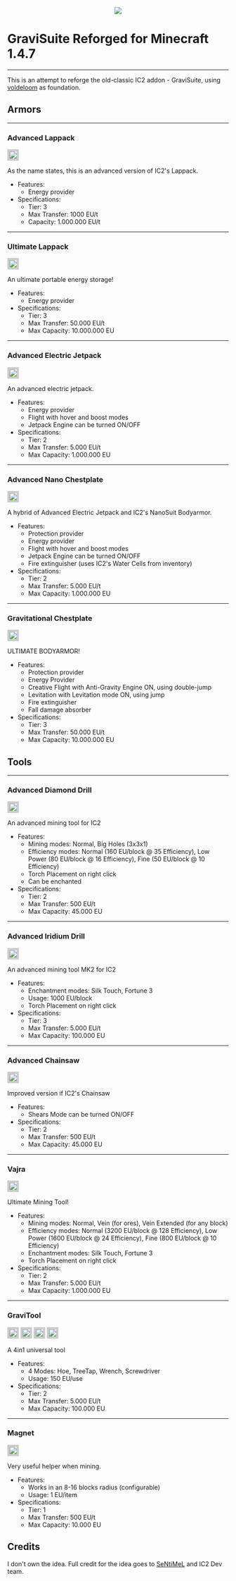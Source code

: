 <p align="center">
    <img src="./preview.png">
</p>

# GraviSuite Reforged for Minecraft 1.4.7
 - - - 
This is an attempt to reforge the old-classic IC2 addon - GraviSuite, using [voldeloom](https://github.com/CrackedPolishedBlackstoneBricksMC/voldeloom) as foundation. 

## Armors
 - - -
### Advanced Lappack
<img src="demo/items/armor/advanced_lappack.png" style="border: solid 5px #CCC">

As the name states, this is an advanced version of IC2's Lappack.
 - Features: 
   - Energy  provider
 - Specifications:
   - Tier: 3
   - Max Transfer: 1000 EU/t
   - Capacity: 1.000.000 EU/t
 - - - 
### Ultimate Lappack
<img src="demo/items/armor/ultimate_lappack.png" style="border: solid 5px #CCC">

An ultimate portable energy storage!
 - Features: 
   - Energy provider
 - Specifications:
   - Tier: 3
   - Max Transfer: 50.000 EU/t
   - Max Capacity: 10.000.000 EU
 - - - 
### Advanced Electric Jetpack
<img src="demo/items/armor/advanced_jetpack.png" style="border: solid 5px #CCC">

An advanced electric jetpack.
- Features: 
  - Energy provider 
  - Flight with hover and boost modes
  - Jetpack Engine can be turned ON/OFF
- Specifications:
    - Tier: 2
    - Max Transfer: 5.000 EU/t
    - Max Capacity: 1.000.000 EU
 - - - - 
### Advanced Nano Chestplate
<img src="demo/items/armor/advanced_nano.png" style="border: solid 5px #CCC">

A hybrid of Advanced Electric Jetpack and IC2's NanoSuit Bodyarmor.
- Features: 
  - Protection provider 
  - Energy provider 
  - Flight with hover and boost modes 
  - Jetpack Engine can be turned ON/OFF
  - Fire extinguisher (uses IC2's Water Cells from inventory)
- Specifications:
    - Tier: 2
    - Max Transfer: 5.000 EU/t
    - Max Capacity: 1.000.000 EU
 - - - - 
### Gravitational Chestplate
<img src="demo/items/armor/advanced_quant.png" style="border: solid 5px #CCC">

ULTIMATE BODYARMOR!
- Features:
    - Protection provider
    - Energy Provider
    - Creative Flight with Anti-Gravity Engine ON, using double-jump
    - Levitation with Levitation mode ON, using jump
    - Fire extinguisher
    - Fall damage absorber
- Specifications:
    - Tier: 3
    - Max Transfer: 50.000 EU/t
    - Max Capacity: 10.000.000 EU

## Tools
 - - -
### Advanced Diamond Drill
<img src="demo/items/advanced_diamond_drill.png" style="border: solid 5px #CCC">

An advanced mining tool for IC2
- Features:
    - Mining modes: Normal, Big Holes (3x3x1)
    - Efficiency modes: Normal (160 EU/block @ 35 Efficiency), Low Power (80 EU/block @ 16 Efficiency), Fine (50 EU/block @ 10 Efficiency)
    - Torch Placement on right click
    - Can be enchanted
- Specifications:
    - Tier: 2
    - Max Transfer: 500 EU/t
    - Max Capacity: 45.000 EU
 - - -
### Advanced Iridium Drill
<img src="demo/items/advanced_iridium_drill.png" style="border: solid 5px #CCC">

An advanced mining tool MK2 for IC2
- Features:
    - Enchantment modes: Silk Touch, Fortune 3
    - Usage: 1000 EU/block
    - Torch Placement on right click
- Specifications:
    - Tier: 3
    - Max Transfer: 5.000 EU/t
    - Max Capacity: 100.000 EU
 - - -
### Advanced Chainsaw
<img src="demo/items/advanced_chainsaw.png" style="border: solid 5px #CCC">

Improved version if IC2's Chainsaw
- Features:
    - Shears Mode can be turned ON/OFF
- Specifications:
    - Tier: 2
    - Max Transfer: 500 EU/t
    - Max Capacity: 45.000 EU
 - - -
### Vajra
<img src="demo/items/vajra.png" style="border: solid 5px #CCC">

Ultimate Mining Tool!
- Features:
    - Mining modes: Normal, Vein (for ores), Vein Extended (for any block)
    - Efficiency modes: Normal (3200 EU/block @ 128 Efficiency), Low Power (1600 EU/block @ 24 Efficiency), Fine (800 EU/block @ 10 Efficiency)
    - Enchantment modes: Silk Touch, Fortune 3
    - Torch Placement on right click
- Specifications:
    - Tier: 2
    - Max Transfer: 5.000 EU/t
    - Max Capacity: 1.000.000 EU
 - - -
### GraviTool
<img src="demo/items/gravitool/hoe.png" style="border: solid 5px #CCC"> <img src="demo/items/gravitool/treetap.png" style="border: solid 5px #CCC"> <img src="demo/items/gravitool/wrench.png" style="border: solid 5px #CCC"> <img src="demo/items/gravitool/screwdriver.png" style="border: solid 5px #CCC">

A 4in1 universal tool  
- Features:
    - 4 Modes: Hoe, TreeTap, Wrench, Screwdriver
    - Usage: 150 EU/use
- Specifications:
    - Tier: 2
    - Max Transfer: 5.000 EU/t
    - Max Capacity: 100.000 EU
 - - -
### Magnet
<img src="demo/items/magnet.png" style="border: solid 5px #CCC">

Very useful helper when mining.
- Features:
    - Works in an 8-16 blocks radius (configurable)
    - Usage: 1 EU/item
- Specifications:
    - Tier: 1
    - Max Transfer: 500 EU/t
    - Max Capacity: 10.000 EU
## Credits
I don't own the idea. Full credit for the idea goes to [SeNtiMeL](https://forum.industrial-craft.net/thread/6915-ic2-exp-1-7-10-gravitation-suite-v2-0-3/) and IC2 Dev team. 